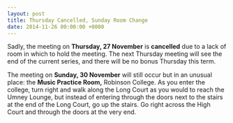 ```yaml
---
layout: post
title: Thursday Cancelled, Sunday Room Change
date: 2014-11-26 00:00:00 +0000
---
```


Sadly, the meeting on **Thursday, 27 November** is **cancelled** due to a lack of room in which to hold the meeting. The next Thursday meeting will see the end of the current series, and there will be no bonus Thursday this term.

The meeting on **Sunday, 30 November** will still occur but in an unusual place: the **Music Practice Room,** Robinson College. As you enter the college, turn right and walk along the Long Court as you would to reach the Umney Lounge, but instead of entering through the doors next to the stairs at the end of the Long Court, go up the stairs. Go right across the High Court and through the doors at the very end.
